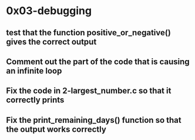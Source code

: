 # 0x03-debugging
## test that the function positive_or_negative() gives the correct output
## Comment out the part of the code that is causing  an infinite loop
## Fix the code in 2-largest_number.c so that it correctly prints
## Fix the print_remaining_days() function so that the output works correctly
